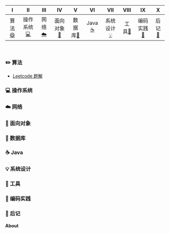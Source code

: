 | Ⅰ | Ⅱ | Ⅲ | Ⅳ | Ⅴ | Ⅵ | Ⅶ | Ⅷ | Ⅸ | Ⅹ |
| :--------: | :---------: | :---------: | :---------: | :---------: | :---------:| :---------: | :-------: | :-------:| :------:|
| 算法[:smile:](#pencil2-算法) | 操作系统[:computer:](#computer-操作系统)|网络[:cloud:](#cloud-网络) | 面向对象[:couple:](#couple-面向对象) |数据库[:floppy_disk:](#floppy_disk-数据库)| Java [:coffee:](#coffee-java)| 系统设计[:bulb:](#bulb-系统设计)| 工具[:hammer:](#hammer-工具)| 编码实践[:speak_no_evil:](#speak_no_evil-编码实践)| 后记[:memo:](#memo-后记) |

<br>


### :pencil2: 算法
- [Leetcode 题解](https://github.com/Gongyihang/HelloWorld/blob/master/Leetcode/leetcode.md)
### :computer: 操作系统
### :cloud: 网络 
### :couple: 面向对象
### :floppy_disk: 数据库 
### :coffee: Java
### :bulb: 系统设计 
### :hammer: 工具 
### :speak_no_evil: 编码实践 
### :memo: 后记 
#### About
